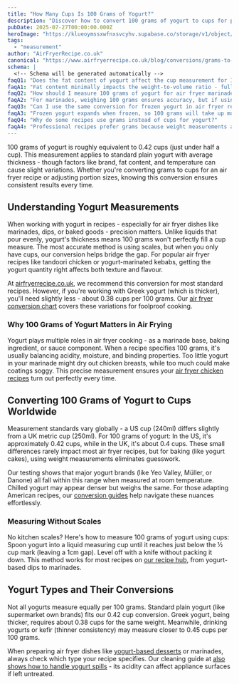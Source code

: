 ```yaml
---
title: "How Many Cups Is 100 Grams of Yogurt?"
description: "Discover how to convert 100 grams of yogurt to cups for perfect air fryer recipes every time. Get precise measurements now!"
pubDate: 2025-07-27T00:00:00.000Z
heroImage: "https://klueoymssxwfnxsvcyhv.supabase.co/storage/v1/object/public/Shmucket/how-many-cups-is-100-grams-of-yogurt.webp"
tags:
  - "measurement"
author: "AirFryerRecipe.co.uk"
canonical: "https://www.airfryerrecipe.co.uk/blog/conversions/grams-to-cups/how-many-cups-is-100-grams-of-yogurt"
schema: |
  <!-- Schema will be generated automatically -->
faqQ1: "Does the fat content of yogurt affect the cup measurement for 100 grams?"
faqA1: "Fat content minimally impacts the weight-to-volume ratio - full-fat, low-fat, and skim yogurts all measure roughly 0.42 cups per 100 grams. The difference comes from thickness: Greek yogurt (regardless of fat percentage) is denser, requiring slightly less volume for the same weight."
faqQ2: "How should I measure 100 grams of yogurt for air fryer marinades?"
faqA2: "For marinades, weighing 100 grams ensures accuracy, but if using cups, spoon the yogurt gently into a measuring cup without packing it down. Level off with a straight edge. This prevents over-measuring, which could make coatings too wet and affect air fryer crisping."
faqQ3: "Can I use the same conversion for frozen yogurt in air fryer recipes?"
faqA3: "Frozen yogurt expands when frozen, so 100 grams will take up more space - about 0.5 cups when thawed. For air fryer frozen yogurt bites or coatings, measure while thawed for accurate results, as ice crystals disrupt volume measurements."
faqQ4: "Why do some recipes use grams instead of cups for yogurt?"
faqA4: "Professional recipes prefer grams because weight measurements are precise regardless of yogurt thickness or settling in the container. Cups can vary based on how you scoop. For air fryer cooking where moisture balance matters (like coatings or batters), grams prevent recipe failures from measurement inconsistencies."
---
```

<p>100 grams of yogurt is roughly equivalent to 0.42 cups (just under half a cup). This measurement applies to standard plain yogurt with average thickness - though factors like brand, fat content, and temperature can cause slight variations. Whether you're converting grams to cups for an air fryer recipe or adjusting portion sizes, knowing this conversion ensures consistent results every time.</p>

<h2>Understanding Yogurt Measurements</h2>
<p>When working with yogurt in recipes - especially for air fryer dishes like marinades, dips, or baked goods - precision matters. Unlike liquids that pour evenly, yogurt's thickness means 100 grams won't perfectly fill a cup measure. The most accurate method is using scales, but when you only have cups, our conversion helps bridge the gap. For popular air fryer recipes like tandoori chicken or yogurt-marinated kebabs, getting the yogurt quantity right affects both texture and flavour.</p>
<p>At <a href=https://www.airfryerrecipe.co.uk>airfryerrecipe.co.uk</a>, we recommend this conversion for most standard recipes. However, if you're working with Greek yogurt (which is thicker), you'll need slightly less - about 0.38 cups per 100 grams. Our <a href=https://www.airfryerrecipe.co.uk/air-fryer-conversion-chart>air fryer conversion chart</a> covers these variations for foolproof cooking.</p>

<h3>Why 100 Grams of Yogurt Matters in Air Frying</h3>
<p>Yogurt plays multiple roles in air fryer cooking - as a marinade base, baking ingredient, or sauce component. When a recipe specifies 100 grams, it's usually balancing acidity, moisture, and binding properties. Too little yogurt in your marinade might dry out chicken breasts, while too much could make coatings soggy. This precise measurement ensures your <a href=https://www.airfryerrecipe.co.uk/recipes/chicken>air fryer chicken recipes</a> turn out perfectly every time.</p>

<h2>Converting 100 Grams of Yogurt to Cups Worldwide</h2>
<p>Measurement standards vary globally - a US cup (240ml) differs slightly from a UK metric cup (250ml). For 100 grams of yogurt: In the US, it's approximately 0.42 cups, while in the UK, it's about 0.4 cups. These small differences rarely impact most air fryer recipes, but for baking (like yogurt cakes), using weight measurements eliminates guesswork.</p>
<p>Our testing shows that major yogurt brands (like Yeo Valley, Müller, or Danone) all fall within this range when measured at room temperature. Chilled yogurt may appear denser but weighs the same. For those adapting American recipes, our <a href=https://www.airfryerrecipe.co.uk>conversion guides</a> help navigate these nuances effortlessly.</p>

<h3>Measuring Without Scales</h3>
<p>No kitchen scales? Here's how to measure 100 grams of yogurt using cups: Spoon yogurt into a liquid measuring cup until it reaches just below the ½ cup mark (leaving a 1cm gap). Level off with a knife without packing it down. This method works for most recipes on <a href=https://www.airfryerrecipe.co.uk/recipes>our recipe hub</a>, from yogurt-based dips to marinades.</p>

<h2>Yogurt Types and Their Conversions</h2>
<p>Not all yogurts measure equally per 100 grams. Standard plain yogurt (like supermarket own brands) fits our 0.42 cup conversion. Greek yogurt, being thicker, requires about 0.38 cups for the same weight. Meanwhile, drinking yogurts or kefir (thinner consistency) may measure closer to 0.45 cups per 100 grams.</p>
<p>When preparing air fryer dishes like <a href=https://www.airfryerrecipe.co.uk/recipes/dessert>yogurt-based desserts</a> or marinades, always check which type your recipe specifies. Our cleaning guide at <a href=https://www.airfryerrecipe.co.uk/air-fryer-cleaner>also shows how to handle yogurt spills</a> - its acidity can affect appliance surfaces if left untreated.</p>
